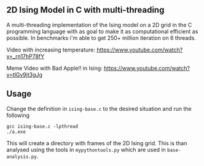 ## 2D Ising Model in C with multi-threading

A multi-threading implementation of the Ising model on a 2D grid in the C programming language with as goal to make it as computational efficient as possible. In benchmarks i'm able to get 250+ million iteration on 6 threads. 

Video with increasing temperature: https://www.youtube.com/watch?v=_rn17hP78fY

Meme Video with Bad Apple!! in Ising: https://www.youtube.com/watch?v=tlGv9jt3gJg

## Usage

Change the definition in `ising-base.c` to the desired situation and run the following

```
gcc ising-base.c -lpthread
./a.exe
```

This will create a directory with frames of the 2D Ising grid. This is than analysed using the tools in `mypythontools.py` which are used in `base-analysis.py`. 